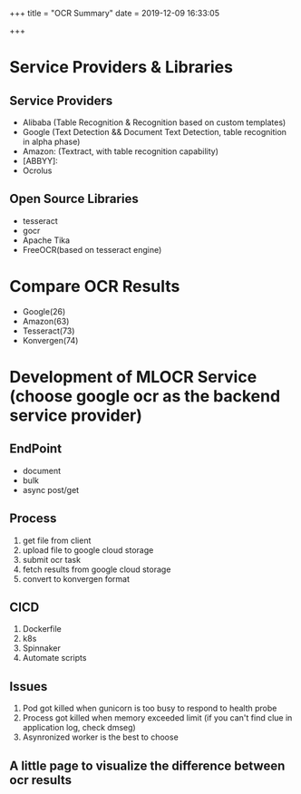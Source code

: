 +++
title = "OCR Summary"
date  = 2019-12-09 16:33:05

+++
# Service Providers & Libraries
## Service Providers
* Alibaba (Table Recognition & Recognition based on custom templates)
* Google (Text Detection && Document Text Detection, table recognition in alpha phase)
* Amazon: (Textract, with table recognition capability)
* [ABBYY]:
* Ocrolus

## Open Source Libraries
* tesseract
* gocr
* Apache Tika
* FreeOCR(based on tesseract engine)

# Compare OCR Results
* Google(26)
* Amazon(63)
* Tesseract(73)
* Konvergen(74)

# Development of MLOCR Service (choose google ocr as the backend service provider)
## EndPoint
* document
* bulk
* async post/get

## Process
1. get file from client
2. upload file to google cloud storage
3. submit ocr task
4. fetch results from google cloud storage
5. convert to konvergen format

## CICD
1. Dockerfile
1. k8s
2. Spinnaker
3. Automate scripts

## Issues
1. Pod got killed when gunicorn is too busy to respond to health probe
2. Process got killed when memory exceeded limit (if you can't find clue in application log, check dmseg)
3. Asynronized worker is the best to choose

## A little page to visualize the difference between ocr results
